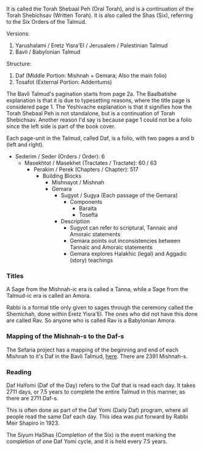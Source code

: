 It is called the Torah Shebaal Peh (Oral Torah), and is a continuation of the Torah Shebichsav (Written Torah). It is also called the Shas (Six), referring to the Six Orders of the Talmud.

Versions:

1. Yarushalami / Eretz Yisra'El / Jerusalem / Palestinian Talmud
2. Bavli / Babylonian Talmud

Structure:

1. Daf (Middle Portion: Mishnah + Gemara; Also the main folio)
2. Tosafot (External Portion: Addentums)

The Bavli Talmud's pagination starts from page 2a. The Baalbatishe explanation is that it is due to typesetting reasons, where the title page is considered page 1. The Yeshivache explanation is that it signifies how the Torah Shebaal Peh is not standalone, but is a continuation of Torah Shebichsav. Another reason I'd say is because page 1 could not be a folio since the left side is part of the book cover.

Each page-unit in the Talmud, called Daf, is a folio, with two pages a and b (left and right).

- Sederim / Seder (Orders / Order): 6
	- Masekhtot / Masekhet (Tractates / Tractate): 60 / 63
		- Perakim / Perek (Chapters / Chapter): 517
			- Building Blocks
				- Mishnayot / Mishnah
				- Gemara
					- Sugyot / Sugya (Each passage of the Gemara)
						- Components
							- Baraita
							- Tosefta
					- Description
						- Sugyot can refer to scriptural, Tannaic and Amoraic statements
						- Gemara points out inconsistencies between Tannaic and Amoraic statements
						- Gemara explores Halakhic (legal) and Aggadic (story) teachings

### Titles

A Sage from the Mishnah-ic era is called a Tanna, while a Sage from the Talmud-ic era is called an Amora.

Rabbi is a formal title only given to sages through the ceremony called the Shemichah, done within Eretz Yisra'El. The ones who did not have this done are called Rav. So anyone who is called Rav is a Babylonian Amora.

### Mapping of the Mishnah-s to the Daf-s

The Sefaria project has a mapping of the beginning and end of each Mishnah to it's Daf in the Bavli Talmud, [here](https://github.com/Sefaria/Sefaria-Project/blob/master/data/Mishnah%20Map.csv). There are 2391 Mishnah-s.

### Reading

Daf HaYomi (Daf of the Day) refers to the Daf that is read each day. It takes 2711 days, or 7.5 years to complete the entire Talmud in this manner, as there are 2711 Daf-s.

This is often done as part of the Daf Yomi (Daily Daf) program, where all people read the same Daf each day. This idea was put forward by Rabbi Meir Shapiro in 1923.

The Siyum HaShas (Completion of the Six) is the event marking the completion of one Daf Yomi cycle, and it is held every 7.5 years.

